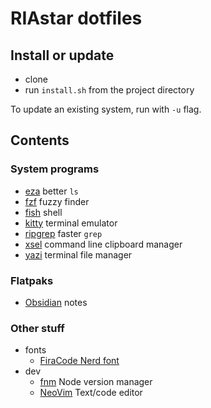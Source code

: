 # RIAstar dotfiles

## Install or update

- clone
- run `install.sh` from the project directory

To update an existing system, run with `-u` flag.

## Contents

### System programs

- [eza](https://eza.rocks/) better `ls`
- [fzf](https://junegunn.github.io/fzf) fuzzy finder
- [fish](https://fishshell.com/) shell
- [kitty](https://sw.kovidgoyal.net/kitty) terminal emulator
- [ripgrep](https://github.com/BurntSushi/ripgrep) faster `grep`
- [xsel](https://github.com/kfish/xsel) command line clipboard manager
- [yazi](https://yazi-rs.github.io/) terminal file manager

### Flatpaks

- [Obsidian](https://obsidian.md) notes

### Other stuff

- fonts
  - [FiraCode Nerd font](https://github.com/ryanoasis/nerd-fonts/tree/master/patched-fonts/FiraCode)
- dev
  - [fnm](https://github.com/Schniz/fnm) Node version manager
  - [NeoVim](https://neovim.io/) Text/code editor
